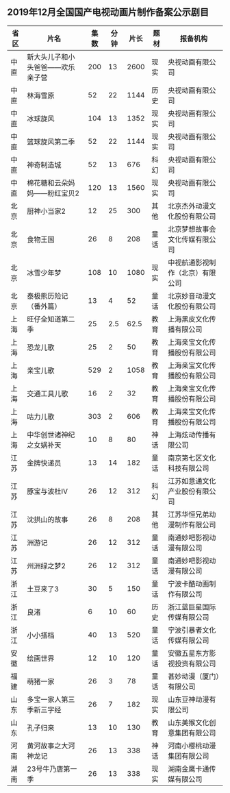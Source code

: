 ## 2019年12月全国国产电视动画片制作备案公示剧目
 省区 | 片名 | 集数 | 分钟 | 片长 | 题材 | 报备机构 
---|---|---|---|---|---|---
 中直 | 新大头儿子和小头爸爸——欢乐亲子营 | 200 | 13 | 2600 | 现实 | 央视动画有限公司 
 中直 | 林海雪原 | 52 | 22 | 1144 | 历史 | 央视动画有限公司 
 中直 | 冰球旋风 | 104 | 13 | 1352 | 现实 | 央视动画有限公司 
 中直 | 篮球旋风第二季 | 52 | 22 | 1144 | 现实 | 央视动画有限公司 
 中直 | 神奇制造城 | 52 | 13 | 676 | 科幻 | 央视动画有限公司 
 中直 | 棉花糖和云朵妈妈——粉红宝贝2 | 120 | 13 | 1560 | 现实 | 央视动画有限公司 
 北京 | 厨神小当家2 | 12 | 25 | 300 | 其他 | 北京杰外动漫文化股份有限公司 
 北京 | 食物王国 | 26 | 8 | 208 | 童话 | 北京梦想故事会文化传媒有限公司 
 北京 | 冰雪少年梦 | 108 | 10 | 1080 | 现实 | 中视航通影视制作（北京）有限公司 
 北京 | 泰极熊历险记（番外篇） | 13 | 4 | 52 | 童话 | 北京妙音动漫文化股份有限公司 
 上海 | 旺仔全知道第二季 | 25 | 2.5 | 62.5 | 教育 | 上海黑皮文化传播有限公司 
 上海 | 恐龙儿歌 | 25 | 2 | 50 | 教育 | 上海亲宝文化传播股份有限公司 
 上海 | 亲宝儿歌 | 529 | 2 | 1058 | 教育 | 上海亲宝文化传播股份有限公司 
 上海 | 交通工具儿歌 | 16 | 2 | 32 | 教育 | 上海亲宝文化传播股份有限公司 
 上海 | 咕力儿歌 | 303 | 2 | 606 | 教育 | 上海亲宝文化传播股份有限公司 
 上海 | 中华创世诸神纪之女娲补天 | 10 | 8 | 80 | 神话 | 上海炫动传播有限公司 
 江苏 | 金牌快递员 | 13 | 14 | 182 | 童话 | 南京第七区文化科技有限公司 
 江苏 | 豚宝与波杜IV | 26 | 12 | 312 | 科幻 | 江苏如意通文化产业股份有限公司 
 江苏 | 沈拱山的故事 | 26 | 8 | 208 | 其他 | 江苏华恒兄弟动漫制作有限公司 
 江苏 | 洲游记 | 26 | 12 | 312 | 童话 | 南通妙吧影视动漫有限公司 
 江苏 | 州洲绿之梦2 | 26 | 12 | 312 | 童话 | 南通妙吧影视动漫有限公司 
 浙江 | 土豆来了3 | 30 | 5 | 150 | 童话 | 宁波卡酷动画制作有限公司 
 浙江 | 良渚 | 6 | 10 | 60 | 历史 | 浙江蓝巨星国际传媒有限公司 
 浙江 | 小小搭档 | 40 | 13 | 520 | 童话 | 宁波引暴者文化传媒有限公司 
 安徽 | 绘画世界 | 12 | 10 | 120 | 童话 | 安徽五星东方影视投资有限公司 
 福建 | 萌猪一家 | 26 | 3 | 78 | 童话 | 甚妙动漫（厦门）有限公司 
 山东 | 多宝一家人第三季新三字经 | 26 | 7 | 182 | 现实 | 山东豆神动漫有限公司 
 山东 | 孔子归来 | 13 | 10 | 130 | 教育 | 山东美猴文化创意集团有限公司 
 河南 | 黄河故事之大河神龙记 | 26 | 13 | 338 | 神话 | 河南小樱桃动漫集团有限公司 
 湖南 | 23号牛乃唐第一季 | 26 | 13 | 338 | 现实 | 湖南金鹰卡通传媒有限公司 
